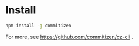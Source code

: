 # Install

```sh
npm install -g commitizen
```

For more, see https://github.com/commitizen/cz-cli .